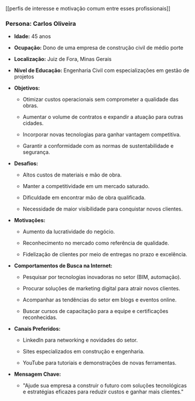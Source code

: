 [[perfis de interesse e motivação comum entre esses profissionais]]
### **Persona: Carlos Oliveira**

- **Idade:** 45 anos
    
- **Ocupação:** Dono de uma empresa de construção civil de médio porte
    
- **Localização:** Juiz de Fora, Minas Gerais
    
- **Nível de Educação:** Engenharia Civil com especializações em gestão de projetos
    
- **Objetivos:**
    
    - Otimizar custos operacionais sem comprometer a qualidade das obras.
        
    - Aumentar o volume de contratos e expandir a atuação para outras cidades.
        
    - Incorporar novas tecnologias para ganhar vantagem competitiva.
        
    - Garantir a conformidade com as normas de sustentabilidade e segurança.
        
- **Desafios:**
    
    - Altos custos de materiais e mão de obra.
        
    - Manter a competitividade em um mercado saturado.
        
    - Dificuldade em encontrar mão de obra qualificada.
        
    - Necessidade de maior visibilidade para conquistar novos clientes.
        
- **Motivações:**
    
    - Aumento da lucratividade do negócio.
        
    - Reconhecimento no mercado como referência de qualidade.
        
    - Fidelização de clientes por meio de entregas no prazo e excelência.
        
- **Comportamentos de Busca na Internet:**
    
    - Pesquisar por tecnologias inovadoras no setor (BIM, automação).
        
    - Procurar soluções de marketing digital para atrair novos clientes.
        
    - Acompanhar as tendências do setor em blogs e eventos online.
        
    - Buscar cursos de capacitação para a equipe e certificações reconhecidas.
        
- **Canais Preferidos:**
    
    - LinkedIn para networking e novidades do setor.
        
    - Sites especializados em construção e engenharia.
        
    - YouTube para tutoriais e demonstrações de novas ferramentas.
        
- **Mensagem Chave:**
    
    - "Ajude sua empresa a construir o futuro com soluções tecnológicas e estratégias eficazes para reduzir custos e ganhar mais clientes."